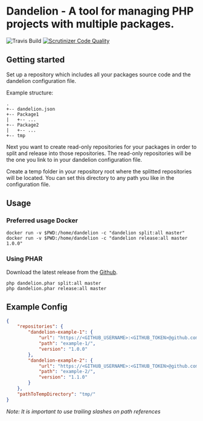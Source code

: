 # Dandelion - A tool for managing PHP projects with multiple packages. 
![Travis Build](https://travis-ci.org/dandelionphp/dandelion.svg?branch=master, "")
[![Scrutinizer Code Quality](https://scrutinizer-ci.com/g/dandelionphp/dandelion/badges/quality-score.png?b=master)](https://scrutinizer-ci.com/g/dandelionphp/dandelion/?branch=master)

## Getting started
Set up a repository which includes all your packages source code and the dandelion configuration file. 

Example structure:  
```
.  
+-- dandelion.json  
+-- Package1  
|   +-- ...  
+-- Package2    
|   +-- ...  
+-- tmp
```
  
Next you want to create read-only repositories for your packages in order to split and release into those repositories.
The read-only repositories will be the one you link to in your dandelion configuration file.
  
Create a temp folder in your repository root where the splitted repositories will be located. You can set this directory to any path you like in the configuration file. 

## Usage

### Preferred usage Docker
`docker run -v $PWD:/home/dandelion -c "dandelion split:all master"`  
`docker run -v $PWD:/home/dandelion -c "dandelion release:all master 1.0.0"`

### Using PHAR
Download the latest release from the [Github](https://github.com/dandelionphp/dandelion/releases).

`php dandelion.phar split:all master`  
`php dandelion.phar release:all master`

## Example Config
```json
{
    "repositories": {
        "dandelion-example-1": {
            "url": "https://<GITHUB_USERNAME>:<GITHUB_TOKEN>@github.com:dandelionphp/dandelion-example-1.git",
            "path": "example-1/",
            "version": "1.0.0"
        },
        "dandelion-example-2": {
            "url": "https://<GITHUB_USERNAME>:<GITHUB_TOKEN>@github.com:dandelionphp/dandelion-example-2.git",
            "path": "example-2/",
            "version": "1.1.0"
        }
    },
    "pathToTempDirectory": "tmp/"
}
```

_Note: It is important to use trailing slashes on path references_
